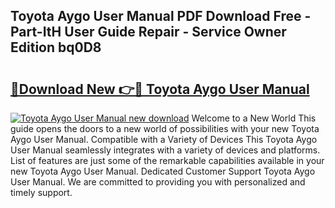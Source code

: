## Toyota Aygo User Manual PDF Download Free - Part-ItH User Guide Repair - Service Owner Edition bq0D8

# <h2><a href="http://cf24871.oget.top/?id=Toyota+Aygo+User+Manual">🔗Download New 👉🔴 Toyota Aygo User Manual</a></h2>

[![Toyota Aygo User Manual new download](https://i.imgur.com/5g1atiW.png)](http://cf24871.oget.top/?id=Toyota+Aygo+User+Manual)
Welcome to a New World This guide opens the doors to a new world of possibilities with your new Toyota Aygo User Manual. Compatible with a Variety of Devices This Toyota Aygo User Manual seamlessly integrates with a variety of devices and platforms. List of features are just some of the remarkable capabilities available in your new Toyota Aygo User Manual. Dedicated Customer Support Toyota Aygo User Manual. We are committed to providing you with personalized and timely support.
